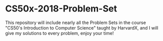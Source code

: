 # CS50x-2018-Problem-Set
This repository will include nearly all the Problem Sets in the course "CS50's Introduction to Computer Science" taught by HarvardX, and I will give my solutions to every problem, enjoy your time!
